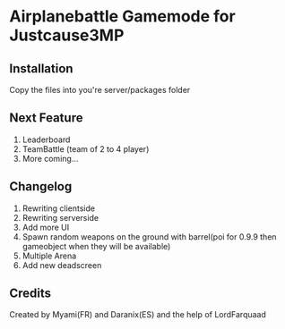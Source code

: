 # Airplanebattle Gamemode for Justcause3MP

## Installation
Copy the files into you're server/packages folder

## Next Feature
1. Leaderboard
2. TeamBattle (team of 2 to 4 player)
3. More coming...

## Changelog
1. Rewriting clientside
2. Rewriting serverside
3. Add more UI
4. Spawn random weapons on the ground with barrel(poi for 0.9.9 then gameobject when they will be available)
5. Multiple Arena
6. Add new deadscreen

## Credits
Created by Myami(FR) and Daranix(ES) and the help of LordFarquaad
